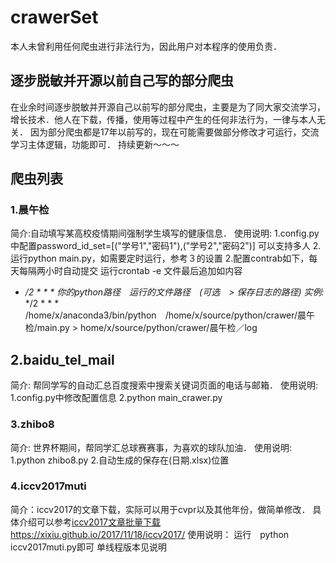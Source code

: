 # crawerSet
本人未曾利用任何爬虫进行非法行为，因此用户对本程序的使用负责．

## 逐步脱敏并开源以前自己写的部分爬虫
在业余时间逐步脱敏并开源自己以前写的部分爬虫，主要是为了同大家交流学习，增长技术．他人在下载，传播，使用等过程中产生的任何非法行为，一律与本人无关．
因为部分爬虫都是17年以前写的，现在可能需要做部分修改才可运行，交流学习主体逻辑，功能即可．
持续更新～～～
## 爬虫列表
### 1.晨午检
简介:自动填写某高校疫情期间强制学生填写的健康信息．
使用说明:
1.config.py中配置password_id_set=[("学号1","密码1"),("学号2","密码2")] 可以支持多人
2.运行python main.py，如需要定时运行，参考３的设置
2.配置contrab如下，每天每隔两小时自动提交
运行crontab -e
文件最后追加如内容

* */2 * * *  你的python路径　运行的文件路径　(可选　> 保存日志的路径)
实例:* */2 * * * /home/x/anaconda3/bin/python　/home/x/source/python/crawer/晨午检/main.py > home/x/source/python/crawer/晨午检／log

## 2.baidu_tel_mail
简介: 帮同学写的自动汇总百度搜索中搜索关键词页面的电话与邮箱．
使用说明:
1.config.py中修改配置信息
2.python main_crawer.py


### 3.zhibo8
简介: 世界杯期间，帮同学汇总球赛赛事，为喜欢的球队加油．
使用说明:
1.python zhibo8.py
2.自动生成的保存在(日期.xlsx)位置

### 4.iccv2017muti
简介：iccv2017的文章下载，实际可以用于cvpr以及其他年份，做简单修改．
具体介绍可以参考[iccv2017文章批量下载https://xixiu.github.io/2017/11/18/iccv2017/](https://xixiu.github.io/2017/11/18/iccv2017/)
使用说明：
运行　python iccv2017muti.py即可
单线程版本见说明